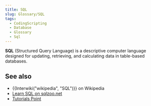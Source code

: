 ```yaml
---
title: SQL
slug: Glossary/SQL
tags:
  - CodingScripting
  - Database
  - Glossary
  - Sql
---
```

**SQL** (Structured Query Language) is a descriptive computer language designed for updating, retrieving, and calculating data in table-based databases.

## See also

- {{Interwiki("wikipedia", "SQL")}} on Wikipedia
- [Learn SQL on sqlzoo.net](https://sqlzoo.net/wiki/SQL_Tutorial)
- [Tutorials Point](https://www.tutorialspoint.com/sql/)
